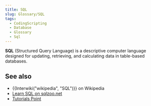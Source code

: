 ```yaml
---
title: SQL
slug: Glossary/SQL
tags:
  - CodingScripting
  - Database
  - Glossary
  - Sql
---
```

**SQL** (Structured Query Language) is a descriptive computer language designed for updating, retrieving, and calculating data in table-based databases.

## See also

- {{Interwiki("wikipedia", "SQL")}} on Wikipedia
- [Learn SQL on sqlzoo.net](https://sqlzoo.net/wiki/SQL_Tutorial)
- [Tutorials Point](https://www.tutorialspoint.com/sql/)
